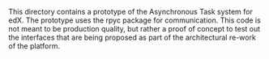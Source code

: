 This directory contains a prototype of the Asynchronous Task system for edX. The prototype uses the 
rpyc package for communication. This code is not meant to be production quality, but rather 
a proof of concept to test out the interfaces that are being proposed as part of the architectural
re-work of the platform.

